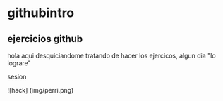 # githubintro

## ejercicios github

hola aqui desquiciandome tratando de hacer los ejercicos, algun dia "lo lograre" 

 sesion

 ![hack] (img/perri.png)


